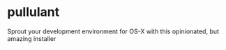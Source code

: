# pullulant
Sprout your development environment for OS-X with this opinionated, but amazing installer
